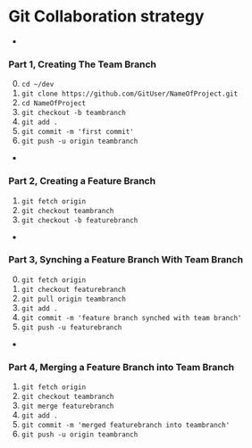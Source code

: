 # Git Collaboration strategy


-
### Part 1, Creating The Team Branch
0. `cd ~/dev`
1. `git clone https://github.com/GitUser/NameOfProject.git`
2. `cd NameOfProject`
3. `git checkout -b teambranch`
4. `git add .`
5. `git commit -m 'first commit'`
6. `git push -u origin teambranch`


-
### Part 2, Creating a Feature Branch
1. `git fetch origin`
2. `git checkout teambranch`
3. `git checkout -b featurebranch`


-
### Part 3, Synching a Feature Branch With Team Branch
0. `git fetch origin`
1. `git checkout featurebranch`
2. `git pull origin teambranch`
3. `git add .`
4. `git commit -m 'feature branch synched with team branch'`
5. `git push -u featurebranch`


-
### Part 4, Merging a Feature Branch into Team Branch
1. `git fetch origin`
4. `git checkout teambranch`
5. `git merge featurebranch`
6. `git add .`
7. `git commit -m 'merged featurebranch into teambranch'`
8. `git push -u origin teambranch`